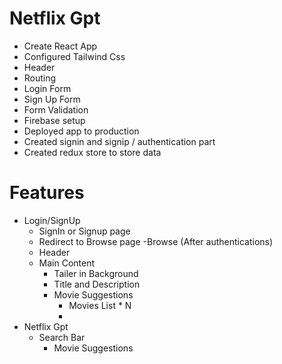 # Netflix Gpt

- Create React App
- Configured Tailwind Css
- Header
- Routing
- Login Form
- Sign Up Form
- Form Validation
- Firebase setup
- Deployed app to production
- Created signin and signip / authentication part
- Created redux store to store data

# Features

- Login/SignUp
  - SignIn or Signup page
  - Redirect to Browse page
    -Browse (After authentications)
  - Header
  - Main Content
    - Tailer in Background
    - Title and Description
    - Movie Suggestions
      - Movies List \* N
      -
- Netflix Gpt
  - Search Bar
    - Movie Suggestions
